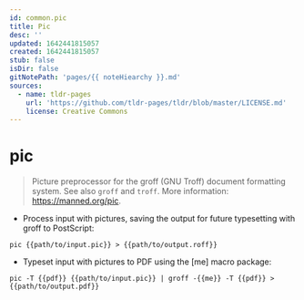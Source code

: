 ```yaml
---
id: common.pic
title: Pic
desc: ''
updated: 1642441815057
created: 1642441815057
stub: false
isDir: false
gitNotePath: 'pages/{{ noteHiearchy }}.md'
sources:
  - name: tldr-pages
    url: 'https://github.com/tldr-pages/tldr/blob/master/LICENSE.md'
    license: Creative Commons
---
```

# pic

> Picture preprocessor for the groff (GNU Troff) document formatting system.
> See also `groff` and `troff`.
> More information: <https://manned.org/pic>.

- Process input with pictures, saving the output for future typesetting with groff to PostScript:

`pic {{path/to/input.pic}} > {{path/to/output.roff}}`

- Typeset input with pictures to PDF using the [me] macro package:

`pic -T {{pdf}} {{path/to/input.pic}} | groff -{{me}} -T {{pdf}} > {{path/to/output.pdf}}`

